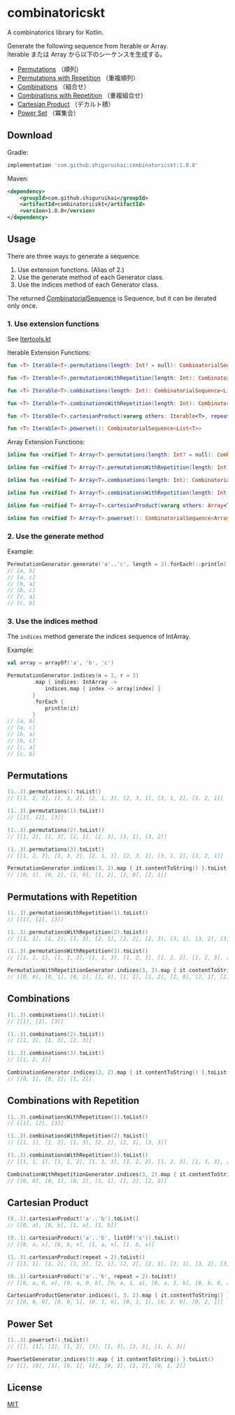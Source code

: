 # combinatoricskt

A combinatorics library for Kotlin.

Generate the following sequence from Iterable or Array.  
Iterable または Array から以下のシーケンスを生成する。

- [Permutations](/README.md#permutations) （順列）
- [Permutations with Repetition](/README.md#permutations-with-repetition) （重複順列）
- [Combinations](/README.md#combinations) （組合せ）
- [Combinations with Repetition](/README.md#combinations-with-repetition) （重複組合せ）
- [Cartesian Product](/README.md#cartesian-product) （デカルト積）
- [Power Set](/README.md#power-set) （冪集合）

## Download

Gradle:

```gradle 
implementation 'com.github.shiguruikai:combinatoricskt:1.0.0'
```

Maven:

```xml 
<dependency>
    <groupId>com.github.shiguruikai</groupId>
    <artifactId>combinatoricskt</artifactId>
    <version>1.0.0</version>
</dependency>
```

## Usage

There are three ways to generate a sequence.

1. Use extension functions. (Alias of 2.)
2. Use the generate method of each Generator class.
3. Use the indices method of each Generator class.

The returned [CombinatorialSequence](/src/main/kotlin/com/github/shiguruikai/combinatoricskt/CombinatorialSequence.kt) is Sequence, but it can be iterated only once.

### 1. Use extension functions

See [Itertools.kt](/src/main/kotlin/com/github/shiguruikai/combinatoricskt/Itertools.kt)

Iterable Extension Functions:

```kotlin 
fun <T> Iterable<T>.permutations(length: Int? = null): CombinatorialSequence<List<T>>

fun <T> Iterable<T>.permutationsWithRepetition(length: Int): CombinatorialSequence<List<T>>

fun <T> Iterable<T>.combinations(length: Int): CombinatorialSequence<List<T>>

fun <T> Iterable<T>.combinationsWithRepetition(length: Int): CombinatorialSequence<List<T>>

fun <T> Iterable<T>.cartesianProduct(vararg others: Iterable<T>, repeat: Int = 1): CombinatorialSequence<List<T>>

fun <T> Iterable<T>.powerset(): CombinatorialSequence<List<T>>
```

Array Extension Functions:

```kotlin 
inline fun <reified T> Array<T>.permutations(length: Int? = null): CombinatorialSequence<Array<T>>

inline fun <reified T> Array<T>.permutationsWithRepetition(length: Int): CombinatorialSequence<Array<T>>

inline fun <reified T> Array<T>.combinations(length: Int): CombinatorialSequence<Array<T>>

inline fun <reified T> Array<T>.combinationsWithRepetition(length: Int): CombinatorialSequence<Array<T>>

inline fun <reified T> Array<T>.cartesianProduct(vararg others: Array<T>, repeat: Int = 1): CombinatorialSequence<Array<T>>

inline fun <reified T> Array<T>.powerset(): CombinatorialSequence<Array<T>>
```

### 2. Use the generate method

Example:

```kotlin 
PermutationGenerator.generate('a'..'c', length = 2).forEach(::println)
// [a, b]
// [a, c]
// [b, a]
// [b, c]
// [c, a]
// [c, b]
```

### 3. Use the indices method

The `indices` method generate the indices sequence of IntArray.

Example:

```kotlin 
val array = arrayOf('a', 'b', 'c')

PermutationGenerator.indices(n = 3, r = 2)
        .map { indices: IntArray ->
            indices.map { index -> array[index] }
        }
        .forEach {
            println(it)
        }
// [a, b]
// [a, c]
// [b, a]
// [b, c]
// [c, a]
// [c, b]
```

## Permutations

```kotlin 
(1..3).permutations().toList()
// [[1, 2, 3], [1, 3, 2], [2, 1, 3], [2, 3, 1], [3, 1, 2], [3, 2, 1]]

(1..3).permutations(1).toList()
// [[1], [2], [3]]

(1..3).permutations(2).toList()
// [[1, 2], [1, 3], [2, 1], [2, 3], [3, 1], [3, 2]]

(1..3).permutations(3).toList()
// [[1, 2, 3], [1, 3, 2], [2, 1, 3], [2, 3, 1], [3, 1, 2], [3, 2, 1]]

PermutationGenerator.indices(3, 2).map { it.contentToString() }.toList()
// [[0, 1], [0, 2], [1, 0], [1, 2], [2, 0], [2, 1]]
```

## Permutations with Repetition

```kotlin 
(1..3).permutationsWithRepetition(1).toList()
// [[1], [2], [3]]

(1..3).permutationsWithRepetition(2).toList()
// [[1, 1], [1, 2], [1, 3], [2, 1], [2, 2], [2, 3], [3, 1], [3, 2], [3, 3]]

(1..3).permutationsWithRepetition(3).toList()
// [[1, 1, 1], [1, 1, 2], [1, 1, 3], [1, 2, 1], [1, 2, 2], [1, 2, 3], [1, 3, 1], [1, 3, 2], [1, 3, 3], [2, 1, 1], [2, 1, 2], [2, 1, 3], [2, 2, 1], [2, 2, 2], [2, 2, 3], [2, 3, 1], [2, 3, 2], [2, 3, 3], [3, 1, 1], [3, 1, 2], [3, 1, 3], [3, 2, 1], [3, 2, 2], [3, 2, 3], [3, 3, 1], [3, 3, 2], [3, 3, 3]]

PermutationWithRepetitionGenerator.indices(3, 2).map { it.contentToString() }.toList()
// [[0, 0], [0, 1], [0, 2], [1, 0], [1, 1], [1, 2], [2, 0], [2, 1], [2, 2]]
```

## Combinations

```kotlin 
(1..3).combinations(1).toList()
// [[1], [2], [3]]

(1..3).combinations(2).toList()
// [[1, 2], [1, 3], [2, 3]]

(1..3).combinations(3).toList()
// [[1, 2, 3]]

CombinationGenerator.indices(3, 2).map { it.contentToString() }.toList()
// [[0, 1], [0, 2], [1, 2]]
```

## Combinations with Repetition

```kotlin 
(1..3).combinationsWithRepetition(1).toList()
// [[1], [2], [3]]

(1..3).combinationsWithRepetition(2).toList()
// [[1, 1], [1, 2], [1, 3], [2, 2], [2, 3], [3, 3]]

(1..3).combinationsWithRepetition(3).toList()
// [[1, 1, 1], [1, 1, 2], [1, 1, 3], [1, 2, 2], [1, 2, 3], [1, 3, 3], [2, 2, 2], [2, 2, 3], [2, 3, 3], [3, 3, 3]]

CombinationWithRepetitionGenerator.indices(3, 2).map { it.contentToString() }.toList()
// [[0, 0], [0, 1], [0, 2], [1, 1], [1, 2], [2, 2]]
```

## Cartesian Product

```kotlin 
(0..1).cartesianProduct('a'..'b').toList()
// [[0, a], [0, b], [1, a], [1, b]]

(0..1).cartesianProduct('a'..'b', listOf('x')).toList()
// [[0, a, x], [0, b, x], [1, a, x], [1, b, x]]

(1..3).cartesianProduct(repeat = 2).toList()
// [[1, 1], [1, 2], [1, 3], [2, 1], [2, 2], [2, 3], [3, 1], [3, 2], [3, 3]]

(0..1).cartesianProduct('a'..'b', repeat = 2).toList()
// [[0, a, 0, a], [0, a, 0, b], [0, a, 1, a], [0, a, 1, b], [0, b, 0, a], [0, b, 0, b], [0, b, 1, a], [0, b, 1, b], [1, a, 0, a], [1, a, 0, b], [1, a, 1, a], [1, a, 1, b], [1, b, 0, a], [1, b, 0, b], [1, b, 1, a], [1, b, 1, b]]

CartesianProductGenerator.indices(1, 3, 2).map { it.contentToString() }.toList()
// [[0, 0, 0], [0, 0, 1], [0, 1, 0], [0, 1, 1], [0, 2, 0], [0, 2, 1]]
```

## Power Set

```kotlin 
(1..3).powerset().toList()
// [[], [1], [2], [1, 2], [3], [1, 3], [2, 3], [1, 2, 3]]

PowerSetGenerator.indices(3).map { it.contentToString() }.toList()
// [[], [0], [1], [0, 1], [2], [0, 2], [1, 2], [0, 1, 2]]
```

## License

[MIT](/LICENSE)
